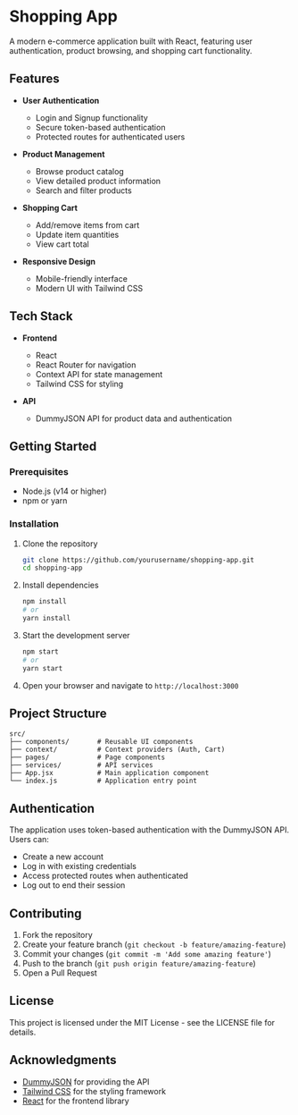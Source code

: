 # Shopping App

A modern e-commerce application built with React, featuring user authentication, product browsing, and shopping cart functionality.

## Features

- **User Authentication**
  - Login and Signup functionality
  - Secure token-based authentication
  - Protected routes for authenticated users

- **Product Management**
  - Browse product catalog
  - View detailed product information
  - Search and filter products

- **Shopping Cart**
  - Add/remove items from cart
  - Update item quantities
  - View cart total

- **Responsive Design**
  - Mobile-friendly interface
  - Modern UI with Tailwind CSS

## Tech Stack

- **Frontend**
  - React
  - React Router for navigation
  - Context API for state management
  - Tailwind CSS for styling

- **API**
  - DummyJSON API for product data and authentication

## Getting Started

### Prerequisites

- Node.js (v14 or higher)
- npm or yarn

### Installation

1. Clone the repository
   ```bash
   git clone https://github.com/yourusername/shopping-app.git
   cd shopping-app
   ```

2. Install dependencies
   ```bash
   npm install
   # or
   yarn install
   ```

3. Start the development server
   ```bash
   npm start
   # or
   yarn start
   ```

4. Open your browser and navigate to `http://localhost:3000`

## Project Structure

```
src/
├── components/       # Reusable UI components
├── context/          # Context providers (Auth, Cart)
├── pages/            # Page components
├── services/         # API services
├── App.jsx           # Main application component
└── index.js          # Application entry point
```

## Authentication

The application uses token-based authentication with the DummyJSON API. Users can:

- Create a new account
- Log in with existing credentials
- Access protected routes when authenticated
- Log out to end their session

## Contributing

1. Fork the repository
2. Create your feature branch (`git checkout -b feature/amazing-feature`)
3. Commit your changes (`git commit -m 'Add some amazing feature'`)
4. Push to the branch (`git push origin feature/amazing-feature`)
5. Open a Pull Request

## License

This project is licensed under the MIT License - see the LICENSE file for details.

## Acknowledgments

- [DummyJSON](https://dummyjson.com/) for providing the API
- [Tailwind CSS](https://tailwindcss.com/) for the styling framework
- [React](https://reactjs.org/) for the frontend library
